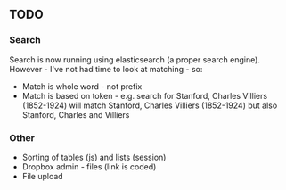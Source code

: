 ## TODO

### Search

Search is now running using elasticsearch (a proper search engine). However - I've not had time to look at matching - so:

* Match is whole word - not prefix
* Match is based on token - e.g. search for Stanford, Charles Villiers (1852-1924) will match Stanford, Charles Villiers (1852-1924) but also Stanford, Charles and Villiers

### Other

* Sorting of tables (js) and lists (session)
* Dropbox admin - files (link is coded)
* File upload
